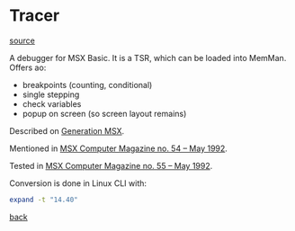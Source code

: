 # Tracer

[source](./TRACER.GEN.TXT)

A debugger for MSX Basic. It is a TSR, which can be loaded into MemMan.
Offers ao:
- breakpoints (counting, conditional)
- single stepping
- check variables
- popup on screen (so screen layout remains)


Described on
[Generation MSX](https://www.generation-msx.nl/software/mst/tracer/release/4825/).

Mentioned in
[MSX Computer Magazine no. 54 – May 1992](https://www.msxcomputermagazine.nl/archief/mcm-54/).

Tested in
[MSX Computer Magazine no. 55 – May 1992](https://www.msxcomputermagazine.nl/archief/mcm-55/).


Conversion is done in Linux CLI with:
```bash
expand -t "14.40"
```

[back](../README.md)
